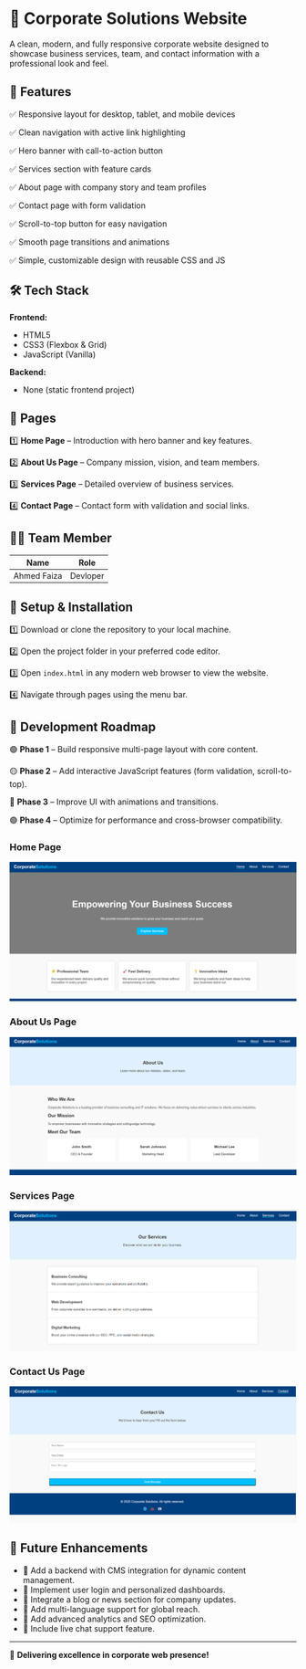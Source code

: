# 🏢 Corporate Solutions Website

A clean, modern, and fully responsive corporate website designed to showcase business services, team, and contact information with a professional look and feel.

## 🌟 Features

✅ Responsive layout for desktop, tablet, and mobile devices

✅ Clean navigation with active link highlighting

✅ Hero banner with call-to-action button

✅ Services section with feature cards

✅ About page with company story and team profiles

✅ Contact page with form validation

✅ Scroll-to-top button for easy navigation

✅ Smooth page transitions and animations

✅ Simple, customizable design with reusable CSS and JS

## 🛠 Tech Stack

**Frontend:**
- HTML5
- CSS3 (Flexbox & Grid)
- JavaScript (Vanilla)

**Backend:**
- None (static frontend project)

## 📜 Pages

1️⃣ **Home Page** – Introduction with hero banner and key features.

2️⃣ **About Us Page** – Company mission, vision, and team members.

3️⃣ **Services Page** – Detailed overview of business services.

4️⃣ **Contact Page** – Contact form with validation and social links.

## 👨‍💻 Team Member
| Name           | Role               |
|----------------|--------------------|
| Ahmed Faiza    | Devloper           |

## 📌 Setup & Installation

1️⃣ Download or clone the repository to your local machine.

2️⃣ Open the project folder in your preferred code editor.

3️⃣ Open `index.html` in any modern web browser to view the website.

4️⃣ Navigate through pages using the menu bar.

## 📅 Development Roadmap

🟢 **Phase 1** – Build responsive multi-page layout with core content.

🟡 **Phase 2** – Add interactive JavaScript features (form validation, scroll-to-top).

🔵 **Phase 3** – Improve UI with animations and transitions.

🟣 **Phase 4** – Optimize for performance and cross-browser compatibility.


### Home Page
![Home Page Screenshot](screenshots/screenshot-home.png)

### About Us Page
![Home Us Page Screenshot](screenshots/screenshot-about.png)

### Services Page
![services Page Screenshot](screenshots/screenshot-services.png)

### Contact Us Page
![Contact Us Page Screenshot](screenshots/screenshot-contact.png)

## 🚀 Future Enhancements

- 🔹 Add a backend with CMS integration for dynamic content management.  
- 🔹 Implement user login and personalized dashboards.  
- 🔹 Integrate a blog or news section for company updates.  
- 🔹 Add multi-language support for global reach.   
- 🔹 Add advanced analytics and SEO optimization.  
- 🔹 Include live chat support feature.  

---

🎯 **Delivering excellence in corporate web presence!**
